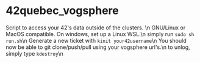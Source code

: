# 42quebec_vogsphere
Script to access your 42's data outside of the clusters.
\n
GNU/Linux or MacOS compatible. On windows, set up a Linux WSL.\n
simply run ```sudo sh run.sh```\n
Generate a new ticket with ```kinit your42username```\n
You should now be able to git clone/push/pull using your vogsphere url's.\n
to unlog, simply type ```kdestroy```\n
